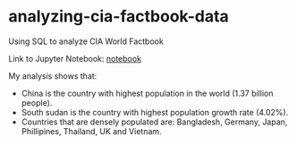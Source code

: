 # analyzing-cia-factbook-data
Using SQL to analyze CIA World Factbook

Link to Jupyter Notebook: [notebook](Basics.ipynb)

My analysis shows that:
- China is the country with highest population in the world (1.37 billion people).
- South sudan is the country with highest population growth rate (4.02%).
- Countries that are densely populated are: Bangladesh, Germany, Japan, Phillipines, Thailand, UK and Vietnam.
